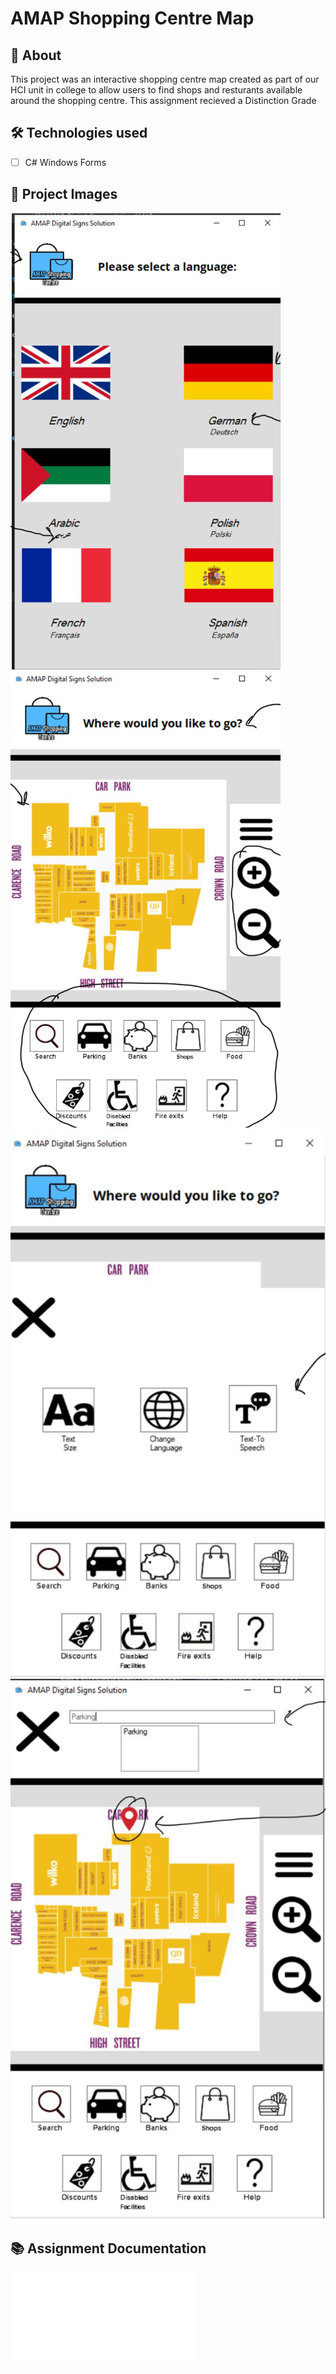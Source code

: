 # AMAP Shopping Centre Map

## 📖 About
 This project was an interactive shopping centre map created as part of our HCI unit in college to allow users to find shops and resturants available around the shopping centre. This assignment recieved a Distinction Grade

 ## 🛠️ Technologies used
 - [ ] C# Windows Forms

## 📄 Project Images
![Language Screen](Screenshots/Languages.png)
![Home Page](Screenshots/Home%20Page.png)
![Accessability Options](Screenshots/Accessability.png)
![Functionality](Screenshots/Functionality.png)

## 📚 Assignment Documentation
![View Documentation](Documentation/Muzamil%20Nayani%20-%20Unit%2006_15%20Assignment%202%20Report.pdf)